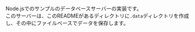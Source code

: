 Node.jsでのサンプルのデータベースサーバーの実装です。  
このサーバーは、このREADMEがあるディレクトリに`.data`ディレクトリを作成し、その中にファイルベースでデータを保存します。
